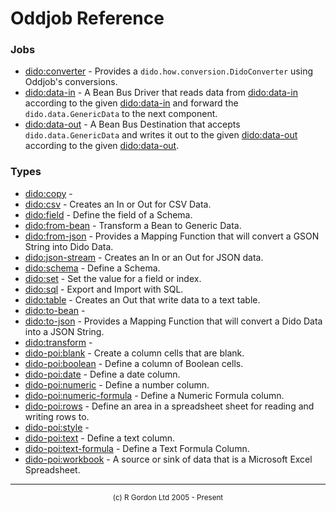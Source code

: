 # Oddjob Reference

### Jobs

- [dido:converter](dido/oddjob/util/DidoConverterJob.md) - Provides a `dido.how.conversion.DidoConverter` using Oddjob's conversions.
- [dido:data-in](dido/oddjob/beanbus/DataInDriver.md) - A Bean Bus Driver that reads data from [dido:data-in](.//dido/oddjob/beanbus/DataInDriver.md) according to the given [dido:data-in](.//dido/oddjob/beanbus/DataInDriver.md) and forward the `dido.data.GenericData` to the next component.
- [dido:data-out](dido/oddjob/beanbus/DataOutDestination.md) - A Bean Bus Destination that accepts `dido.data.GenericData` and writes it out to the given [dido:data-out](.//dido/oddjob/beanbus/DataOutDestination.md) according to the given [dido:data-out](.//dido/oddjob/beanbus/DataOutDestination.md).

### Types

- [dido:copy](dido/oddjob/transform/ValueCopyFactory.md) - 
- [dido:csv](dido/csv/CsvDido.md) - Creates an In or Out for CSV Data.
- [dido:field](dido/oddjob/schema/SchemaFieldBean.md) - Define the field of a Schema.
- [dido:from-bean](dido/oddjob/bean/FromBeanTransformer.md) - Transform a Bean to Generic Data.
- [dido:from-json](dido/json/FromJsonStringType.md) - Provides a Mapping Function that will convert a GSON String into Dido Data.
- [dido:json-stream](dido/json/JsonDido.md) - Creates an In or an Out for JSON data.
- [dido:schema](dido/oddjob/schema/SchemaBean.md) - Define a Schema.
- [dido:set](dido/oddjob/transform/ValueSetFactory.md) - Set the value for a field or index.
- [dido:sql](dido/sql/SqlDido.md) - Export and Import with SQL.
- [dido:table](dido/text/TextTableDido.md) - Creates an Out that write data to a text table.
- [dido:to-bean](dido/oddjob/bean/ToBeanTransformer.md) - 
- [dido:to-json](dido/json/ToJsonStringType.md) - Provides a Mapping Function that will convert a Dido Data into a JSON String.
- [dido:transform](dido/oddjob/transform/Transform.md) - 
- [dido-poi:blank](dido/poi/layouts/BlankCell.md) - Create a column cells that are blank.
- [dido-poi:boolean](dido/poi/layouts/BooleanCell.md) - Define a column of Boolean cells.
- [dido-poi:date](dido/poi/layouts/DateCell.md) - Define a date column.
- [dido-poi:numeric](dido/poi/layouts/NumericCell.md) - Define a number column.
- [dido-poi:numeric-formula](dido/poi/layouts/NumericFormulaCell.md) - Define a Numeric Formula column.
- [dido-poi:rows](dido/poi/layouts/DataRows.md) - Define an area in a spreadsheet sheet for reading and writing rows to.
- [dido-poi:style](dido/poi/style/StyleBean.md) - 
- [dido-poi:text](dido/poi/layouts/TextCell.md) - Define a text column.
- [dido-poi:text-formula](dido/poi/layouts/TextFormulaCell.md) - Define a Text Formula Column.
- [dido-poi:workbook](dido/poi/data/PoiWorkbook.md) - A source or sink of data that is a Microsoft Excel Spreadsheet.

-----------------------

<div style='font-size: smaller; text-align: center;'>(c) R Gordon Ltd 2005 - Present</div>
